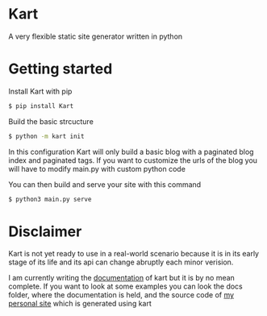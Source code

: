 # Kart
A very flexible static site generator written in python

# Getting started
Install Kart with pip
```bash
$ pip install Kart
```

Build the basic strcucture
```bash
$ python -m kart init
```

In this configuration Kart will only build a basic blog with a paginated blog index and paginated tags. If you want to customize the urls of the blog you will have to modify main.py with custom python code


You can then build and serve your site with this command
```bash
$ python3 main.py serve
```
# Disclaimer
Kart is not yet ready to use in a real-world scenario because it is in its early stage of its life and its api can change abruptly each minor verision.

I am currently writing the [documentation](https://giacomocaironi.github.io/Kart) of kart but it is by no mean complete. If you want to look at some examples you can look the docs folder, where the documentation is held, and the source code of [my personal site](https://giacomocaironi.github.io) which is generated using kart
